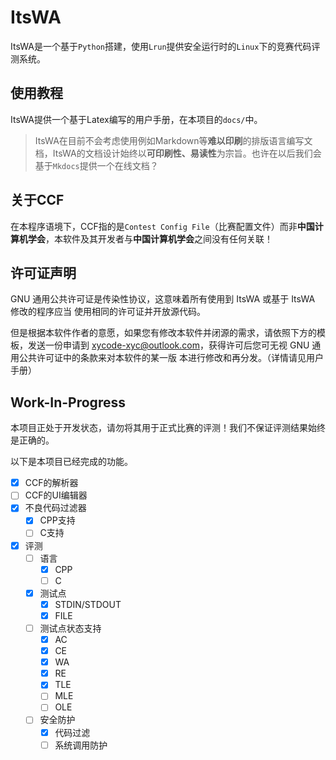 # ItsWA

ItsWA是一个基于`Python`搭建，使用`Lrun`提供安全运行时的`Linux`下的竞赛代码评测系统。

## 使用教程

ItsWA提供一个基于Latex编写的用户手册，在本项目的`docs/`中。

> ItsWA在目前不会考虑使用例如Markdown等**难以印刷**的排版语言编写文档，ItsWA的文档设计始终以**可印刷性、易读性**为宗旨。也许在以后我们会基于`Mkdocs`提供一个在线文档？

## 关于CCF

在本程序语境下，CCF指的是`Contest Config File`（比赛配置文件）而非**中国计算机学会**，本软件及其开发者与**中国计算机学会**之间没有任何关联！

## 许可证声明

GNU 通用公共许可证是传染性协议，这意味着所有使用到 ItsWA 或基于 ItsWA 修改的程序应当
使用相同的许可证并开放源代码。

但是根据本软件作者的意愿，如果您有修改本软件并闭源的需求，请依照下方的模板，发送一份申请到
xycode-xyc@outlook.com，获得许可后您可无视 GNU 通用公共许可证中的条款来对本软件的某一版
本进行修改和再分发。（详情请见用户手册）

## Work-In-Progress

本项目正处于开发状态，请勿将其用于正式比赛的评测！我们不保证评测结果始终是正确的。

以下是本项目已经完成的功能。

- [x] CCF的解析器
- [ ] CCF的UI编辑器
- [x] 不良代码过滤器
  - [x] CPP支持
  - [ ] C支持
- [x] 评测
  - [ ] 语言
    - [x] CPP
    - [ ] C
  - [x] 测试点
    - [x] STDIN/STDOUT
    - [x] FILE
  - [ ] 测试点状态支持
    - [x] AC
    - [x] CE
    - [x] WA
    - [x] RE
    - [x] TLE
    - [ ] MLE
    - [ ] OLE
  - [ ] 安全防护
    - [x] 代码过滤
    - [ ] 系统调用防护
